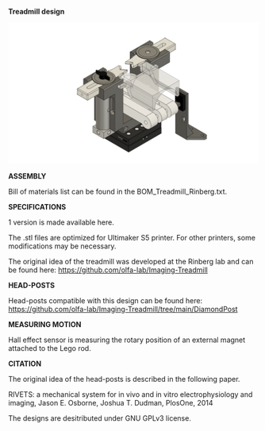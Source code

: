 **Treadmill design**

![alt text](https://github.com/misiVoroslakos/3D_printed_designs/blob/aa85294f5f6e2424111c3b9955c82323dac70ad9/Treadmill_Rinberg/Treadmill_%203_%20Rinberg.png)


**ASSEMBLY**

Bill of materials list can be found in the BOM_Treadmill_Rinberg.txt.


**SPECIFICATIONS**

1 version is made available here.

The .stl files are optimized for Ultimaker S5 printer. For other printers, some modifications may be necessary.

The original idea of the treadmill was developed at the Rinberg lab and can be found here: https://github.com/olfa-lab/Imaging-Treadmill


**HEAD-POSTS**

Head-posts compatible with this design can be found here: https://github.com/olfa-lab/Imaging-Treadmill/tree/main/DiamondPost


**MEASURING MOTION**

Hall effect sensor is measuring the rotary position of an external magnet attached to the Lego rod.


**CITATION**

The original idea of the head-posts is described in the following paper.

RIVETS: a mechanical system for in vivo and in vitro electrophysiology and imaging, Jason E. Osborne, Joshua T. Dudman, PlosOne, 2014
 

The designs are desitributed under GNU GPLv3 license.
